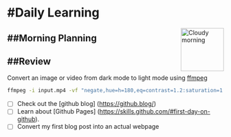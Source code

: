 <h1>#Daily Learning</h1>
<img alt="Cloudy morning" src="https://octodex.github.com/images/cloud.jpg" width="100" align="right">
<h2>##Morning Planning</h2>
<h2>##Review</h2>

Convert an image or video from dark mode to light mode using [ffmpeg](https://www.ffmpeg.org)

```bash
ffmpeg -i input.mp4 -vf "negate,hue=h=180,eq=contrast=1.2:saturation=1.1" output.mp4
```
-[ ] Check out the [github blog] (https://github.blog/) </br>
-[ ] Learn about [Github Pages] (https://skills.github.com/#first-day-on-github).</br>
-[ ] Convert my first blog post into an actual webpage </br>
